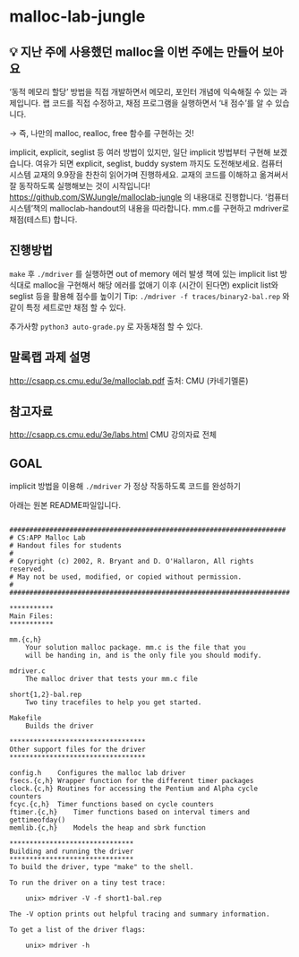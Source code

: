 # malloc-lab-jungle
## 💡 지난 주에 사용했던 malloc을 이번 주에는 만들어 보아요

‘동적 메모리 할당’ 방법을 직접 개발하면서 메모리, 포인터 개념에 익숙해질 수 있는 과제입니다. 랩 코드를 직접 수정하고, 채점 프로그램을 실행하면서 ‘내 점수’를 알 수 있습니다.

→ 즉, 나만의 malloc, realloc, free 함수를 구현하는 것!

implicit, explicit, seglist 등 여러 방법이 있지만, 일단 implicit 방법부터 구현해 보겠습니다. 여유가 되면 explicit, seglist, buddy system 까지도 도전해보세요.
컴퓨터 시스템 교재의 9.9장을 찬찬히 읽어가며 진행하세요. 교재의 코드를 이해하고 옮겨써서 잘 동작하도록 실행해보는 것이 시작입니다!
https://github.com/SWJungle/malloclab-jungle 의 내용대로 진행합니다.
‘컴퓨터 시스템’책의 malloclab-handout의 내용을 따라합니다.
mm.c를 구현하고 mdriver로 채점(테스트) 합니다.

## 진행방법
`make` 후 `./mdriver` 를 실행하면 out of memory 에러 발생
책에 있는 implicit list 방식대로 malloc을 구현해서 해당 에러를 없애기
이후 (시간이 된다면) explicit list와 seglist 등을 활용해 점수를 높이기
Tip: `./mdriver -f traces/binary2-bal.rep` 와 같이 특정 세트로만 채점 할 수 있다.

추가사항
`python3 auto-grade.py` 로 자동채점 할 수 있다.

## 말록랩 과제 설명
http://csapp.cs.cmu.edu/3e/malloclab.pdf
출처: CMU (카네기멜론)
## 참고자료

http://csapp.cs.cmu.edu/3e/labs.html
CMU 강의자료 전체


## GOAL

implicit 방법을 이용해 `./mdriver` 가 정상 작동하도록 코드를 완성하기


아래는 원본 README파일입니다.
~~~

#####################################################################
# CS:APP Malloc Lab
# Handout files for students
#
# Copyright (c) 2002, R. Bryant and D. O'Hallaron, All rights reserved.
# May not be used, modified, or copied without permission.
#
######################################################################

***********
Main Files:
***********

mm.{c,h}	
	Your solution malloc package. mm.c is the file that you
	will be handing in, and is the only file you should modify.

mdriver.c	
	The malloc driver that tests your mm.c file

short{1,2}-bal.rep
	Two tiny tracefiles to help you get started. 

Makefile	
	Builds the driver

**********************************
Other support files for the driver
**********************************

config.h	Configures the malloc lab driver
fsecs.{c,h}	Wrapper function for the different timer packages
clock.{c,h}	Routines for accessing the Pentium and Alpha cycle counters
fcyc.{c,h}	Timer functions based on cycle counters
ftimer.{c,h}	Timer functions based on interval timers and gettimeofday()
memlib.{c,h}	Models the heap and sbrk function

*******************************
Building and running the driver
*******************************
To build the driver, type "make" to the shell.

To run the driver on a tiny test trace:

	unix> mdriver -V -f short1-bal.rep

The -V option prints out helpful tracing and summary information.

To get a list of the driver flags:

	unix> mdriver -h
~~~
